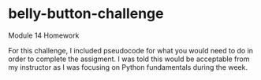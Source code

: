 # belly-button-challenge
Module 14 Homework

For this challenge, I included pseudocode for what you would need to do in order to complete the assigment. I was told this would be acceptable from my instructor as I was focusing on Python fundamentals during the week.
